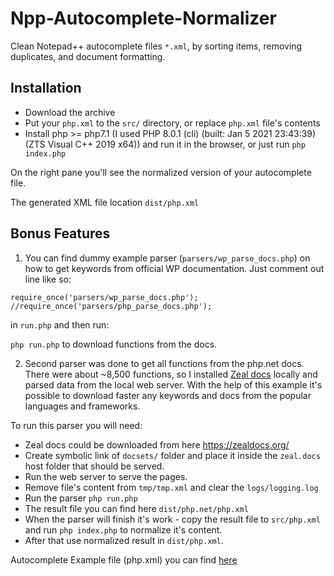 # Npp-Autocomplete-Normalizer

Clean Notepad++ autocomplete files `*.xml`, by sorting items, removing duplicates, and document formatting.

## Installation

- Download the archive
- Put your `php.xml` to the `src/` directory, or replace `php.xml` file's contents
- Install php >= php7.1 (I used PHP 8.0.1 (cli) (built: Jan  5 2021 23:43:39) (ZTS Visual C++ 2019 x64)) and run it in the browser, or just run `php index.php`

On the right pane you'll see the normalized version of your autocomplete file.

The generated XML file location `dist/php.xml`

## Bonus Features

1. You can find dummy example parser (`parsers/wp_parse_docs.php`) on how to get keywords from official WP documentation. Just comment out line like so:
```
require_once('parsers/wp_parse_docs.php');
//require_once('parsers/php_parse_docs.php');
```
in `run.php` and then run:

```php run.php```
to download functions from the docs.

2. Second parser was done to get all functions from the php.net docs. There were about ~8,500 functions, so I installed <a href="https://zealdocs.org/" target="_blank">Zeal docs</a> locally and parsed data from the local web server.
With the help of this example it's possible to download faster any keywords and docs from the popular languages and frameworks.

To run this parser you will need:

 * Zeal docs could be downloaded from here https://zealdocs.org/
 * Create symbolic link of `docsets/` folder and place it inside the `zeal.docs` host folder that should be served.
 * Run the web server to serve the pages.
 * Remove file's content from `tmp/tmp.xml` and clear the `logs/logging.log`
 * Run the parser `php run.php`
 * The result file you can find here `dist/php.net/php.xml`
 * When the parser will finish it's work - copy the result file to `src/php.xml` and run `php index.php` to normalize it's content.
 * After that use normalized result in `dist/php.xml`.

Autocomplete Example file (php.xml) you can find <a href="https://github.com/CoreText/WordPress-Auto-complete-for-Notepad-Plus">here</a>
